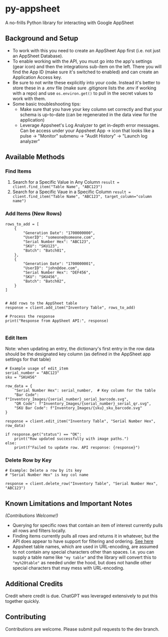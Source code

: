 # py-appsheet
A no-frills Python library for interacting with Google AppSheet

## Background and Setup
* To work with this you need to create an AppSheet App first (i.e. not just an AppSheet Database). 
* To enable working with the API, you must go into the app's settings (gear icon) and then the integrations sub-item on the left. There you will find the App ID (make sure it's switched to enabled) and can create an Application Access key.
* Be sure to not write these explicitly into your code. Instead it's better to store these in a .env file (make sure .gitignore lists the .env if working with a repo) and use `os.environ.get()` to pull in the secret values to work with them.
* Some basic troubleshooting tips:
	* Make sure that you have your key column set correctly and that your schema is up-to-date (can be regenerated in the data view for the application)
	* Leverage Appsheet's Log Analyzer to get in-depth error messages. Can be access under your Appsheet App -> icon that looks like a pulse -> "Monitor" submenu -> "Audit History" -> "Launch log analyzer"



## Available Methods

### Find Items
1. Search for a Specific Value in Any Column
`result = client.find_item("Table Name", "ABC123")
`
2. Search for a Specific Vaue in a Specific Column
`result = client.find_item("Table Name", "ABC123", target_column="column name")`

### Add Items (New Rows)

```
rows_to_add = [
    {
        "Generation Date": "1700000000",
        "UserID": "someone@someone.com",
        "Serial Number Hex": "ABC123",
        "SKU": "SKU123",
        "Batch": "Batch01",
    },
    {
        "Generation Date": "1700000001",
        "UserID": "john@doe.com",
        "Serial Number Hex": "DEF456",
        "SKU": "SKU456",
        "Batch": "Batch02",
    }
]


# Add rows to the AppSheet table
response = client.add_item("Inventory Table", rows_to_add)

# Process the response
print("Response from AppSheet API:", response)


```

### Edit Item

Note: when updating an entry, the dictionary's first entry in the row data should be the designated key column (as defined in the AppSheet app settings for that table)

```
# Example usage of edit_item
serial_number = "ABC123"
sku = "SKU456"

row_data = {
    "Serial Number Hex": serial_number,  # Key column for the table
    "Bar Code": f"Inventory_Images/{serial_number}_serial_barcode.svg",
    "QR Code": f"Inventory_Images/{serial_number}_serial_qr.svg",
    "SKU Bar Code": f"Inventory_Images/{sku}_sku_barcode.svg"
}

response = client.edit_item("Inventory Table", "Serial Number Hex", row_data)

if response.get("status") == "OK":
    print("Row updated successfully with image paths.")
else:
    print(f"Failed to update row. API response: {response}")

```

### Delete Row by Key

```
# Example: Delete a row by its key
# "Serial Number Hex" is key col name

response = client.delete_row("Inventory Table", "Serial Number Hex", "ABC123") 

```


## Known Limitations and Important Notes
*(Contributions Welcome!)*

* Querying for specific rows that contain an item of interest currently pulls all rows and filters locally.
* Finding items currently pulls all rows and returns it in whatever, but the API does appear to have support for filtering and ordering. [See here](https://support.google.com/appsheet/answer/10105770?hl=en&ref_topic=10105767&sjid=1506075158107162628-NC)
* Appsheet table names, which are used in URL-encoding, are assumed to not contain any special characters other than spaces. I.e. you can supply a table name like `"my table"` and the library will convert this to `"my%20table"` as needed under the hood, but does not handle other special characters that may mess with URL-encoding. 

## Additional Credits
Credit where credit is due. ChatGPT was leveraged extensively to put this together quickly. 

## Contributing
Contributions are welcome. Please submit pull requests to the dev branch.